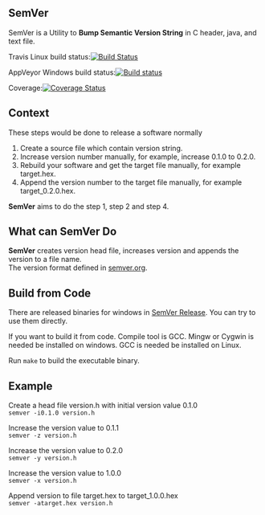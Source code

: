 ## SemVer
SemVer is a Utility to **Bump Semantic Version String** in C header, java, and text file.

Travis Linux build status:[![Build Status](https://travis-ci.org/hyller/SemVer.svg?branch=master)](https://travis-ci.org/hyller/SemVer)

AppVeyor Windows build status:[![Build status](https://ci.appveyor.com/api/projects/status/26b3umg466awcd6m?svg=true)](https://ci.appveyor.com/project/hyller/semver)

Coverage:[![Coverage Status](https://coveralls.io/repos/github/hyller/SemVer/badge.svg?branch=master)](https://coveralls.io/github/hyller/SemVer?branch=master)

## Context
These steps would be done to release a software normally  

1. Create a source file which contain version string.  
1. Increase version number manually, for example, increase 0.1.0 to 0.2.0.  
1. Rebuild your software and get the target file manually, for example target.hex.  
1. Append the version number to the target file manually, for example target_0.2.0.hex.    


**SemVer** aims to do the step 1, step 2 and step 4.


## What can SemVer Do

**SemVer** creates version head file, increases version and appends the version to a file name.  
The version format defined in [semver.org](http://semver.org).  

## Build from Code

There are released binaries for windows in [SemVer Release](https://github.com/hyller/SemVer/releases). You can try to use them directly.

If you want to build it from code. Compile tool is GCC. 
Mingw or Cygwin is needed be installed on windows.
GCC is needed be installed on Linux.

Run `make` to build the executable binary.

## Example

Create a head file version.h with initial version value 0.1.0  
	`semver -i0.1.0 version.h`

Increase the version value to 0.1.1  
	`semver -z version.h`

Increase the version value to 0.2.0  
	`semver -y version.h`

Increase the version value to 1.0.0  
	`semver -x version.h`

Append version to file target.hex to target_1.0.0.hex  
	`semver -atarget.hex version.h`




